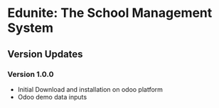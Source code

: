 # Edunite: The School Management System

## Version Updates
### Version 1.0.0
- Initial Download and installation on odoo platform
- Odoo demo data inputs